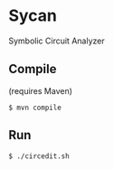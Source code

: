 # Sycan

Symbolic Circuit Analyzer

## Compile

(requires Maven)

```
$ mvn compile
```

## Run

```
$ ./circedit.sh
```


